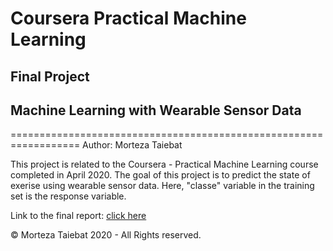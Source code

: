 # Coursera Practical Machine Learning 
## Final Project 
## Machine Learning with Wearable Sensor Data  
==================================================================
Author: Morteza Taiebat

This project is related to the Coursera - Practical Machine Learning course completed in April 2020.
The goal of this project is to predict the state of exerise using wearable sensor data. Here, "classe" variable in the training set is the response variable.   

Link to the final report: [click here](https://github.com/taiebat/R_MLPrediction_WearableSensorData/report_MT.html)

© Morteza Taiebat 2020 - All Rights reserved.

